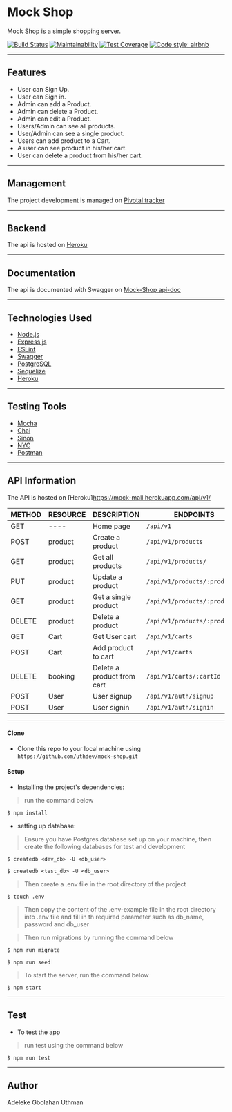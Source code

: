 # Mock Shop
Mock Shop is a simple shopping server. 

[![Build Status](https://travis-ci.org/uthdev/mock-shop.svg?branch=develop)](https://travis-ci.org/uthdev/mock-shop)
[![Maintainability](https://api.codeclimate.com/v1/badges/7ba6cad888bcb8de0704/maintainability)](https://codeclimate.com/github/uthdev/mock-shop/maintainability)
[![Test Coverage](https://api.codeclimate.com/v1/badges/7ba6cad888bcb8de0704/test_coverage)](https://codeclimate.com/github/uthdev/mock-shop/test_coverage)
[![Code style: airbnb](https://img.shields.io/badge/code%20style-airbnb-blue.svg?style=flat-square)](https://github.com/airbnb/javascript)

---
## Features
- User can Sign Up.
- User can Sign in.
- Admin can add a Product.
- Admin can delete a Product.
- Admin can edit a Product.
- Users/Admin can see all products.
- User/Admin can see a single product.
- Users can add product to a Cart.
- A user can see product in his/her cart.
- User can delete a product from his/her cart.


---
## Management
The project development is managed on [Pivotal tracker](https://www.pivotaltracker.com/n/projects/2433511)

---
## Backend
The api is hosted on [Heroku](https://mock-mall.herokuapp.com/api/v1/)

---
## Documentation
The api is documented with Swagger on [Mock-Shop api-doc](https://mock-mall.herokuapp.com/api-docs/)


---
## Technologies Used
- [Node.js](https://nodejs.org/en/)
- [Express.js](https://expressjs.com)
- [ESLint](https://eslint.org)
- [Swagger](https://swagger.io/docs/)
- [PostgreSQL](https://www.postgresql.org/)
- [Sequelize](https://sequelize.org/v5/index.html)
- [Heroku](https://devcenter.heroku.com/categories/reference)


---
## Testing Tools
- [Mocha](https://mochajs.org)
- [Chai](https://www.chaijs.com)
- [Sinon](https://sinonjs.org/)
- [NYC](https://istanbul.js.org)
- [Postman](https://www.getpostman.com)


---
## API Information
The API is hosted on [Heroku]https://mock-mall.herokuapp.com/api/v1/

METHOD |  RESOURCE   |     DESCRIPTION                | ENDPOINTS
-------|-------------|--------------------------------|-----------
GET    | ----        | Home page                      |`/api/v1`
POST   | product     | Create a product               |`/api/v1/products`
GET    | product     | Get all products               |`/api/v1/products/`
PUT    | product     | Update a product               |`/api/v1/products/:productId`
GET    | product     | Get a single product           |`/api/v1/products/:productId`
DELETE | product     | Delete a product               |`/api/v1/products/:productId`
GET    | Cart        | Get User cart                  |`/api/v1/carts`
POST   | Cart        | Add product to cart            |`/api/v1/carts`
DELETE | booking     | Delete a product from cart     |`/api/v1/carts/:cartId`
POST   | User        | User signup                    |`/api/v1/auth/signup`
POST   | User        | User signin                    |`/api/v1/auth/signin`


---
#### Clone

- Clone this repo to your local machine using `https://github.com/uthdev/mock-shop.git`


#### Setup

- Installing the project's dependencies:

> run the command below

```shell
$ npm install
```

- setting up database:

> Ensure you have Postgres database set up on your machine, then create the following databases for test and development

```shell
$ createdb <dev_db> -U <db_user>

$ createdb <test_db> -U <db_user>
```

> Then create a .env file in the root directory of the project

```shell
$ touch .env
```

> Then copy the content of the .env-example file in the root directory into .env file and fill in th required parameter such as db_name, password and db_user

> Then run migrations by running the command below

```shell
$ npm run migrate

$ npm run seed
```

> To start the server, run the command below

```shell
$ npm start
```

---
## Test
- To test the app

> run test using the command below

```shell
$ npm run test
```

---
## Author

Adeleke Gbolahan Uthman